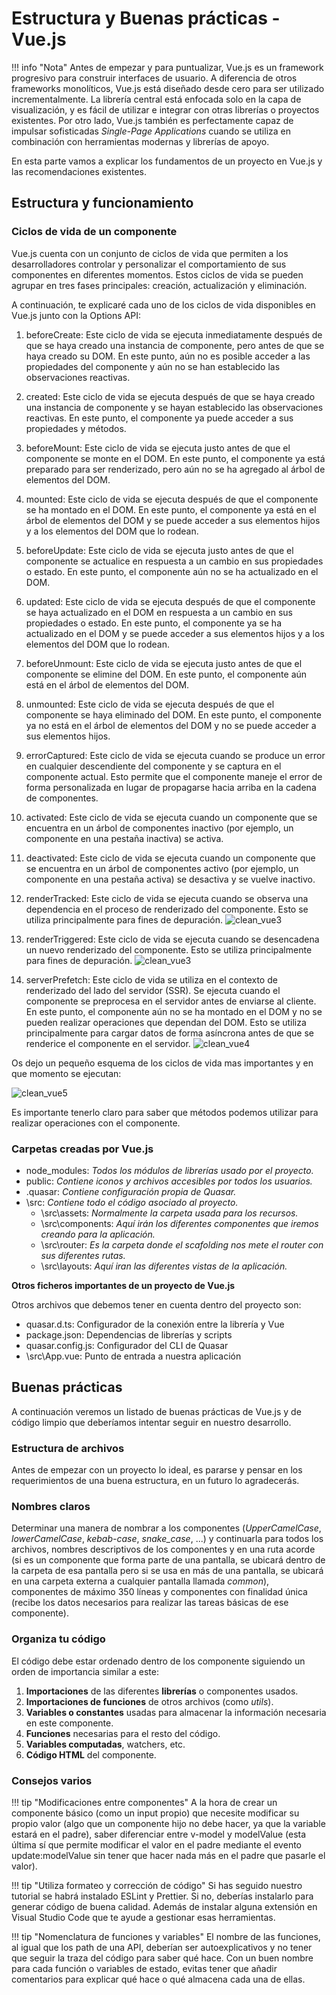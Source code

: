 # Estructura y Buenas prácticas - Vue.js

!!! info "Nota"
    Antes de empezar y para puntualizar, Vue.js es un framework progresivo para construir interfaces de usuario. A diferencia de otros frameworks monolíticos, Vue.js está diseñado desde cero para ser utilizado incrementalmente. La librería central está enfocada solo en la capa de visualización, y es fácil de utilizar e integrar con otras librerías o proyectos existentes. Por otro lado, Vue.js también es perfectamente capaz de impulsar sofisticadas *Single-Page Applications* cuando se utiliza en combinación con herramientas modernas y librerías de apoyo.

En esta parte vamos a explicar los fundamentos de un proyecto en Vue.js y las recomendaciones existentes.

## Estructura y funcionamiento


### Ciclos de vida de un componente

Vue.js cuenta con un conjunto de ciclos de vida que permiten a los desarrolladores controlar y personalizar el comportamiento de sus componentes en diferentes momentos. Estos ciclos de vida se pueden agrupar en tres fases principales: creación, actualización y eliminación.

A continuación, te explicaré cada uno de los ciclos de vida disponibles en Vue.js junto con la Options API:

1.	beforeCreate: Este ciclo de vida se ejecuta inmediatamente después de que se haya creado una instancia de componente, pero antes de que se haya creado su DOM. En este punto, aún no es posible acceder a las propiedades del componente y aún no se han establecido las observaciones reactivas.

2.	created: Este ciclo de vida se ejecuta después de que se haya creado una instancia de componente y se hayan establecido las observaciones reactivas. En este punto, el componente ya puede acceder a sus propiedades y métodos.

3.	beforeMount: Este ciclo de vida se ejecuta justo antes de que el componente se monte en el DOM. En este punto, el componente ya está preparado para ser renderizado, pero aún no se ha agregado al árbol de elementos del DOM.

4.	mounted: Este ciclo de vida se ejecuta después de que el componente se ha montado en el DOM. En este punto, el componente ya está en el árbol de elementos del DOM y se puede acceder a sus elementos hijos y a los elementos del DOM que lo rodean.

5.	beforeUpdate: Este ciclo de vida se ejecuta justo antes de que el componente se actualice en respuesta a un cambio en sus propiedades o estado. En este punto, el componente aún no se ha actualizado en el DOM.

6.	updated: Este ciclo de vida se ejecuta después de que el componente se haya actualizado en el DOM en respuesta a un cambio en sus propiedades o estado. En este punto, el componente ya se ha actualizado en el DOM y se puede acceder a sus elementos hijos y a los elementos del DOM que lo rodean.

7.	beforeUnmount: Este ciclo de vida se ejecuta justo antes de que el componente se elimine del DOM. En este punto, el componente aún está en el árbol de elementos del DOM.

8.	unmounted: Este ciclo de vida se ejecuta después de que el componente se haya eliminado del DOM. En este punto, el componente ya no está en el árbol de elementos del DOM y no se puede acceder a sus elementos hijos.

9.	errorCaptured: Este ciclo de vida se ejecuta cuando se produce un error en cualquier descendiente del componente y se captura en el componente actual. Esto permite que el componente maneje el error de forma personalizada en lugar de propagarse hacia arriba en la cadena de componentes.

10.	activated: Este ciclo de vida se ejecuta cuando un componente que se encuentra en un árbol de componentes inactivo (por ejemplo, un componente en una pestaña inactiva) se activa.

11.	deactivated: Este ciclo de vida se ejecuta cuando un componente que se encuentra en un árbol de componentes activo (por ejemplo, un componente en una pestaña activa) se desactiva y se vuelve inactivo.

12.	renderTracked: Este ciclo de vida se ejecuta cuando se observa una dependencia en el proceso de renderizado del componente. Esto se utiliza principalmente para fines de depuración. ![clean_vue3](../assets/images/clean_vue3.png)

13.	renderTriggered: Este ciclo de vida se ejecuta cuando se desencadena un nuevo renderizado del componente. Esto se utiliza principalmente para fines de depuración. ![clean_vue3](../assets/images/clean_vue3.png)

14.	serverPrefetch: Este ciclo de vida se utiliza en el contexto de renderizado del lado del servidor (SSR). Se ejecuta cuando el componente se preprocesa en el servidor antes de enviarse al cliente. En este punto, el componente aún no se ha montado en el DOM y no se pueden realizar operaciones que dependan del DOM. Esto se utiliza principalmente para cargar datos de forma asíncrona antes de que se renderice el componente en el servidor. ![clean_vue4](../assets/images/clean_vue4.png)


Os dejo un pequeño esquema de los ciclos de vida mas importantes y en que momento se ejecutan:

![clean_vue5](../assets/images/clean_vue5.png)



Es importante tenerlo claro para saber que métodos podemos utilizar para realizar operaciones con el componente.



### Carpetas creadas por Vue.js

- node_modules: *Todos los módulos de librerías usado por el proyecto.*
- public: *Contiene iconos y archivos accesibles por todos los usuarios.*
- .quasar: *Contiene configuración propia de Quasar.*
-	\src: *Contiene todo el código asociado al proyecto.*
    -	\src\assets: *Normalmente la carpeta usada para los recursos.*
    -	\src\components: *Aquí irán los diferentes componentes que iremos creando para la aplicación.*
    -	\src\router: *Es la carpeta donde el scafolding nos mete el router con sus diferentes rutas.*
    -	\src\layouts: *Aquí iran las diferentes vistas de la aplicación.*


**Otros ficheros importantes de un proyecto de Vue.js**

Otros archivos que debemos tener en cuenta dentro del proyecto son:

-	quasar.d.ts: Configurador de la conexión entre la librería y Vue
- package.json: Dependencias de librerías y scripts
- quasar.config.js: Configurador del CLI de Quasar
- \src\App.vue: Punto de entrada a nuestra aplicación


## Buenas prácticas

A continuación veremos un listado de buenas prácticas de Vue.js y de código limpio que deberíamos intentar seguir en nuestro desarrollo.

### Estructura de archivos
Antes de empezar con un proyecto lo ideal, es pararse y pensar en los requerimientos de una buena estructura, en un futuro lo agradecerás.

### Nombres claros

Determinar una manera de nombrar a los componentes (*UpperCamelCase*, *lowerCamelCase*, *kebab-case*, *snake_case*, ...) y continuarla para todos los archivos, nombres descriptivos de los componentes y en una ruta acorde (si es un componente que forma parte de una pantalla, se ubicará dentro de la carpeta de esa pantalla pero si se usa en más de una pantalla, se ubicará en una carpeta externa a cualquier pantalla llamada *common*), componentes de máximo 350 líneas y componentes con finalidad única (recibe los datos necesarios para realizar las tareas básicas de ese componente).


### Organiza tu código

El código debe estar ordenado dentro de los componente siguiendo un orden de importancia similar a este:

1.	**Importaciones** de las diferentes **librerías** o componentes usados.
2.	**Importaciones de funciones** de otros archivos (como *utils*).
3.	**Variables o constantes** usadas para almacenar la información necesaria en este componente.
4.	**Funciones** necesarias para el resto del código.
5.	**Variables computadas**, watchers, etc.
6.	**Código HTML** del componente.

### Consejos varios

!!! tip "Modificaciones entre componentes"
    A la hora de crear un componente básico (como un input propio) que necesite modificar su propio valor (algo que un componente hijo no debe hacer, ya que la variable estará en el padre), saber diferenciar entre v-model y modelValue (esta última sí que permite modificar el valor en el padre mediante el evento update:modelValue sin tener que hacer nada más en el padre que pasarle el valor).

!!! tip "Utiliza formateo y corrección de código"
    Si has seguido nuestro tutorial se habrá instalado ESLint y Prettier. Si no, deberías instalarlo para generar código de buena calidad. Además de instalar alguna extensión en Visual Studio Code que te ayude a gestionar esas herramientas.

!!! tip "Nomenclatura de funciones y variables"
    El nombre de las funciones, al igual que los path de una API, deberían ser autoexplicativos y no tener que seguir la traza del código para saber qué hace. Con un buen nombre para cada función o variables de estado, evitas tener que añadir comentarios para explicar qué hace o qué almacena cada una de ellas.       

